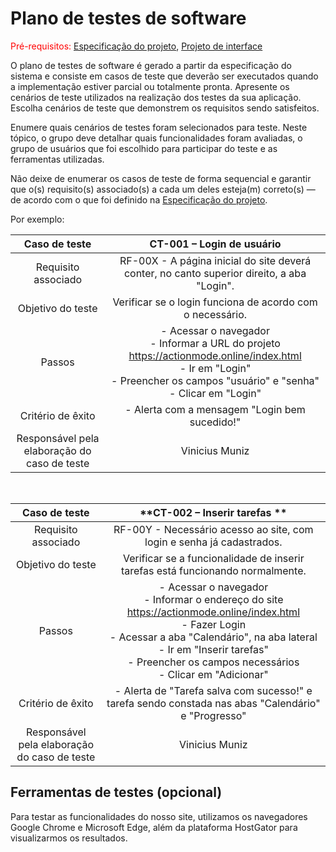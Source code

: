 # Plano de testes de software

<span style="color:red">Pré-requisitos: <a href="03-Product-design.md"> Especificação do projeto</a></span>, <a href="05-Projeto-interface.md"> Projeto de interface</a>

O plano de testes de software é gerado a partir da especificação do sistema e consiste em casos de teste que deverão ser executados quando a implementação estiver parcial ou totalmente pronta. Apresente os cenários de teste utilizados na realização dos testes da sua aplicação. Escolha cenários de teste que demonstrem os requisitos sendo satisfeitos.

Enumere quais cenários de testes foram selecionados para teste. Neste tópico, o grupo deve detalhar quais funcionalidades foram avaliadas, o grupo de usuários que foi escolhido para participar do teste e as ferramentas utilizadas.

Não deixe de enumerar os casos de teste de forma sequencial e garantir que o(s) requisito(s) associado(s) a cada um deles esteja(m) correto(s) — de acordo com o que foi definido na <a href="03-Product-design.md">Especificação do projeto</a>.

Por exemplo:

| **Caso de teste**  | **CT-001 – Login de usuário**  |
|:---: |:---: |
| Requisito associado | RF-00X - A página inicial do site deverá conter, no canto superior direito, a aba "Login". |
| Objetivo do teste | Verificar se o login funciona de acordo com o necessário. |
| Passos | - Acessar o navegador <br> - Informar a URL do projeto https://actionmode.online/index.html <br> - Ir em "Login" <br> - Preencher os campos "usuário" e "senha" <br> - Clicar em "Login" <br>  |
| Critério de êxito | - Alerta com a mensagem "Login bem sucedido!" |
| Responsável pela elaboração do caso de teste | Vinicius Muniz |

<br>

| **Caso de teste**  | **CT-002 – Inserir tarefas **  |
|:---: |:---: |
| Requisito associado | RF-00Y - Necessário acesso ao site, com login e senha já cadastrados. |
| Objetivo do teste | Verificar se a funcionalidade de inserir tarefas está funcionando normalmente. |
| Passos | - Acessar o navegador <br> - Informar o endereço do site https://actionmode.online/index.html <br> - Fazer Login <br> - Acessar a aba "Calendário", na aba lateral <br> - Ir em "Inserir tarefas" <br> - Preencher os campos necessários <br> - Clicar em "Adicionar" |
| Critério de êxito | - Alerta de "Tarefa salva com sucesso!" e tarefa sendo constada nas abas "Calendário" e "Progresso" |
| Responsável pela elaboração do caso de teste | Vinicius Muniz |


## Ferramentas de testes (opcional)

Para testar as funcionalidades do nosso site, utilizamos os navegadores Google Chrome e Microsoft Edge, além da plataforma HostGator para visualizarmos os resultados.
 
